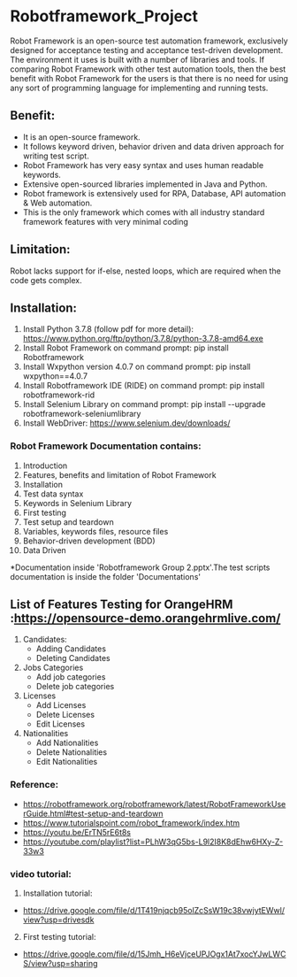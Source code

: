 # Robotframework_Project

Robot Framework is an open-source test automation framework, exclusively designed for acceptance testing and acceptance test-driven development. The environment it uses is built with a number of libraries and tools. If comparing Robot Framework with other test automation tools, then the best benefit with Robot Framework for the users is that there is no need for using any sort of programming language for implementing and running tests.

## Benefit:

- It is an open-source framework.
- It follows keyword driven, behavior driven and data driven approach for writing test script.
- Robot Framework has very easy syntax and uses human readable keywords.
- Extensive open-sourced libraries implemented in Java and Python.
- Robot framework is extensively used for RPA, Database, API automation & Web automation.
- This is the only framework which comes with all industry standard framework features with very minimal coding

## Limitation:

Robot lacks support for if-else, nested loops, which are required when the code gets complex.

## Installation:

1. Install Python 3.7.8 (follow pdf for more detail):
   https://www.python.org/ftp/python/3.7.8/python-3.7.8-amd64.exe
2. Install Robot Framework on command prompt:
   pip install Robotframework
3. Install Wxpython version 4.0.7 on command prompt:
   pip install wxpython==4.0.7
4. Install Robotframework IDE (RIDE) on command prompt:
   pip install robotframework-rid
5. Install Selenium Library on command prompt:
   pip install --upgrade robotframework-seleniumlibrary
6. Install WebDriver:
   https://www.selenium.dev/downloads/

### Robot Framework Documentation contains:

1. Introduction
2. Features, benefits and limitation of Robot Framework
3. Installation
4. Test data syntax​
5. Keywords in Selenium Library ​
6. First testing
7. Test setup and teardown
8. Variables, keywords files, resource files
9. Behavior-driven development (BDD)
10. Data Driven

\*Documentation inside 'Robotframework Group 2.pptx'.The test scripts documentation is inside the folder 'Documentations'

## List of Features Testing for OrangeHRM :https://opensource-demo.orangehrmlive.com/

1. Candidates:
   - Adding Candidates
   - Deleting Candidates
2. Jobs Categories
   - Add job categories
   - Delete job categories
3. Licenses
   - Add Licenses
   - Delete Licenses
   - Edit Licenses
4. Nationalities
   - Add Nationalities
   - Delete Nationalities
   - Edit Nationalities

### Reference:

- https://robotframework.org/robotframework/latest/RobotFrameworkUserGuide.html#test-setup-and-teardown
- https://www.tutorialspoint.com/robot_framework/index.htm​
- https://youtu.be/ErTN5rE6t8s​
- https://youtube.com/playlist?list=PLhW3qG5bs-L9l2I8K8dEhw6HXy-Z-33w3​

### video tutorial:

1. Installation tutorial:

- https://drive.google.com/file/d/1T419njqcb95olZcSsW19c38vwjytEWwl/view?usp=drivesdk

2. First testing tutorial:

- https://drive.google.com/file/d/15Jmh_H6eVjceUPJOgx1At7xocYJwLWCS/view?usp=sharing
